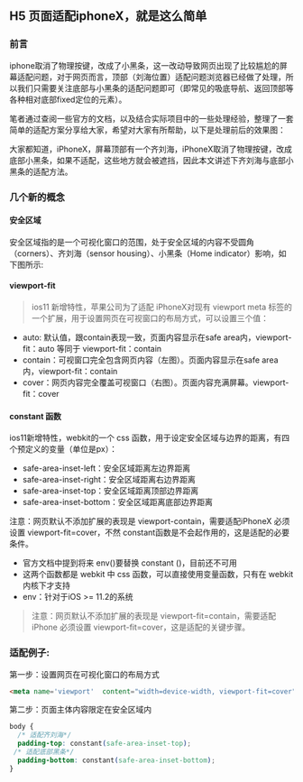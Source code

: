 ## H5 页面适配iphoneX，就是这么简单

### 前言

iphone取消了物理按键，改成了小黑条，这一改动导致网页出现了比较尴尬的屏幕适配问题，对于网页而言，顶部（刘海位置）适配问题浏览器已经做了处理，所以我们只需要关注底部与小黑条的适配问题即可（即常见的吸底导航、返回顶部等各种相对底部fixed定位的元素）。

笔者通过查阅一些官方的文档，以及结合实际项目中的一些处理经验，整理了一套简单的适配方案分享给大家，希望对大家有所帮助，以下是处理前后的效果图：

大家都知道，iPhoneX，屏幕顶部有一个齐刘海，iPhoneX取消了物理按键，改成底部小黑条，如果不适配，这些地方就会被遮挡，因此本文讲述下齐刘海与底部小黑条的适配方法。


### 几个新的概念

#### 安全区域
安全区域指的是一个可视化窗口的范围，处于安全区域的内容不受圆角（corners）、齐刘海（sensor housing）、小黑条（Home indicator）影响，如下图所示:

#### viewport-fit

> ios11 新增特性，苹果公司为了适配 iPhoneX对现有 viewport meta 标签的一个扩展，用于设置网页在可视窗口的布局方式，可以设置三个值：

 + auto: 默认值，跟contain表现一致，页面内容显示在safe area内，viewport-fit：auto 等同于 viewport-fit：contain
 + contain：可视窗口完全包含网页内容（左图）。页面内容显示在safe area内，viewport-fit：contain
 + cover：网页内容完全覆盖可视窗口（右图）。页面内容充满屏幕。viewport-fit：cover

#### constant 函数
ios11新增特性，webkit的一个 css 函数，用于设定安全区域与边界的距离，有四个预定义的变量（单位是px）：

* safe-area-inset-left：安全区域距离左边界距离
* safe-area-inset-right：安全区域距离右边界距离
* safe-area-inset-top：安全区域距离顶部边界距离
* safe-area-inset-bottom：安全区域距离底部边界距离

注意：网页默认不添加扩展的表现是 viewport-contain，需要适配iPhoneX 必须设置 viewport-fit=cover，不然 constant函数是不会起作用的，这是适配的必要条件。
* 官方文档中提到将来 env()要替换 constant ()，目前还不可用
* 这两个函数都是 webkit 中 css 函数，可以直接使用变量函数，只有在 webkit 内核下才支持
* env：针对于iOS >= 11.2的系统

> 注意：网页默认不添加扩展的表现是 viewport-fit=contain，需要适配 iPhone 必须设置 viewport-fit=cover，这是适配的关键步骤。

### 适配例子:

第一步：设置网页在可视化窗口的布局方式

```html
<meta name='viewport'  content="width=device-width, viewport-fit=cover"  />
```

第二步：页面主体内容限定在安全区域内
```css
body {
  /* 适配齐刘海*/
  padding-top: constant(safe-area-inset-top);  
 /* 适配底部黑条*/
  padding-bottom: constant(safe-area-inset-bottom);
}
```



